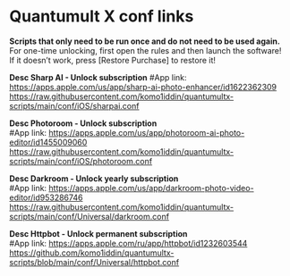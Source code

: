 # Quantumult X conf links

**Scripts that only need to be run once and do not need to be used again.**  
For one-time unlocking, first open the rules and then launch the software!   
If it doesn’t work, press [Restore Purchase] to restore it!

**Desc Sharp AI - Unlock subscription** 
#App link: https://apps.apple.com/us/app/sharp-ai-photo-enhancer/id1622362309  
https://raw.githubusercontent.com/komo1iddin/quantumultx-scripts/main/conf/iOS/sharpai.conf

**Desc Photoroom - Unlock subscription**  
#App link: https://apps.apple.com/us/app/photoroom-ai-photo-editor/id1455009060  
https://raw.githubusercontent.com/komo1iddin/quantumultx-scripts/main/conf/iOS/photoroom.conf

**Desc Darkroom - Unlock yearly subscription**     
#App link: https://apps.apple.com/us/app/darkroom-photo-video-editor/id953286746 
https://raw.githubusercontent.com/komo1iddin/quantumultx-scripts/main/conf/Universal/darkroom.conf

**Desc Httpbot - Unlock permanent subscription**     
#App link: https://apps.apple.com/ru/app/httpbot/id1232603544   
https://github.com/komo1iddin/quantumultx-scripts/blob/main/conf/Universal/httpbot.conf